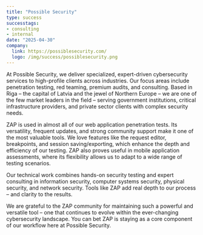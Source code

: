```yaml
---
title: "Possible Security"
type: success
successtags:
- consulting
- internal
date: "2025-04-30"
company:
  link: https://possiblesecurity.com/
  logo: /img/success/possiblesecurity.png
---
```


At Possible Security, we deliver specialized, expert-driven cybersecurity services to high-profile clients across industries. Our focus areas include penetration testing, red teaming, premium audits, and consulting. Based in Riga – the capital of Latvia and the jewel of Northern Europe – we are one of the few market leaders in the field – serving government institutions, critical infrastructure providers, and private sector clients with complex security needs.

ZAP is used in almost all of our web application penetration tests. Its versatility, frequent updates, and strong community support make it one of the most valuable tools. We love features like the request editor, breakpoints, and session saving/exporting, which enhance the depth and efficiency of our testing. ZAP also proves useful in mobile application assessments, where its flexibility allows us to adapt to a wide range of testing scenarios.

Our technical work combines hands-on security testing and expert consulting in information security, computer systems security, physical security, and network security. Tools like ZAP add real depth to our process – and clarity to the results.

We are grateful to the ZAP community for maintaining such a powerful and versatile tool – one that continues to evolve within the ever-changing cybersecurity landscape. You can bet ZAP is staying as a core component of our workflow here at Possible Security.
